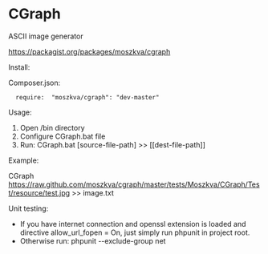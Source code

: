 CGraph
======

ASCII image generator


https://packagist.org/packages/moszkva/cgraph

Install:

  Composer.json:

      require:  "moszkva/cgraph": "dev-master" 


Usage:

  1. Open /bin directory
  2. Configure CGraph.bat file
  3. Run: CGraph.bat [source-file-path] >> [[dest-file-path]]

Example:
  
  CGraph https://raw.github.com/moszkva/cgraph/master/tests/Moszkva/CGraph/Test/resource/test.jpg >> image.txt
  

Unit testing:
  
  - If you have internet connection and openssl extension is loaded and directive allow_url_fopen = On, just simply run phpunit in project root.
  - Otherwise run: phpunit --exclude-group net
  

